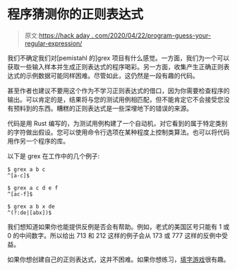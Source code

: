 # 程序猜测你的正则表达式

> 原文:[https://hack aday . com/2020/04/22/program-guess-your-regular-expression/](https://hackaday.com/2020/04/22/program-guesses-your-regular-expression/)

我们不确定我们对[pemistahl 的]grex 项目有什么感觉。一方面，我们为一个可以获取一些输入样本并生成正则表达式的程序喝彩。另一方面，收集产生正确正则表达式的示例数据可能同样困难。尽管如此，这仍然是一段有趣的代码。

甚至作者也建议不要用这个作为不学习正则表达式的借口，因为你需要检查程序的输出。可以肯定的是，结果将与您的测试用例相匹配，但不能肯定它不会接受您没有预料到的东西。糟糕的正则表达式是一些深埋地下的错误的来源。

代码是用 Rust 编写的，为测试用例构建了一个自动机，对它看到的属于特定类别的字符做出假设。您可以使用命令行选项在某种程度上控制类算法。也可以将代码用作另一个程序的库。

以下是 grex 在工作中的几个例子:

```
$ grex a b c
^[a-c]$

$ grex a c d e f
^[ac-f]$

$ grex a b x de
^(?:de|[abx])$
```

我们想知道如果你也能提供反例是否会有帮助。例如，老式的美国区号只能有 1 或 0 的中间数字。所以给出 713 和 212 这样的例子会从 173 或 777 这样的反例中受益。

如果你想创建自己的正则表达式，这并不困难。如果你想练习，[填字游戏](https://hackaday.com/2016/01/31/crosswords-help-you-learn-regular-expressions/)很有趣。